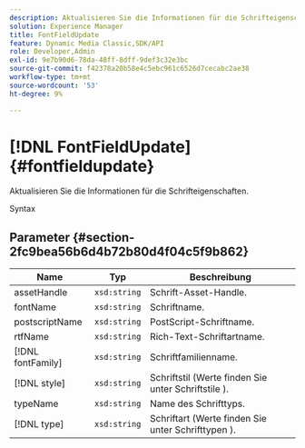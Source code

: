 ```yaml
---
description: Aktualisieren Sie die Informationen für die Schrifteigenschaften.
solution: Experience Manager
title: FontFieldUpdate
feature: Dynamic Media Classic,SDK/API
role: Developer,Admin
exl-id: 9e7b90d6-78da-48ff-8dff-9def3c32e3bc
source-git-commit: f42378a20b58e4c5ebc961c6526d7cecabc2ae38
workflow-type: tm+mt
source-wordcount: '53'
ht-degree: 9%

---
```


# [!DNL FontFieldUpdate]{#fontfieldupdate}

Aktualisieren Sie die Informationen für die Schrifteigenschaften.

Syntax

## Parameter {#section-2fc9bea56b6d4b72b80d4f04c5f9b862}

| Name | Typ | Beschreibung |
|---|---|---|
| assetHandle | `xsd:string` | Schrift-Asset-Handle. |
| fontName | `xsd:string` | Schriftname. |
| postscriptName | `xsd:string` | PostScript-Schriftname. |
| rtfName | `xsd:string` | Rich-Text-Schriftartname. |
| [!DNL fontFamily] | `xsd:string` | Schriftfamilienname. |
| [!DNL style] | `xsd:string` | Schriftstil (Werte finden Sie unter Schriftstile ). |
| typeName | `xsd:string` | Name des Schrifttyps. |
| [!DNL type] | `xsd:string` | Schriftart (Werte finden Sie unter Schrifttypen ). |
